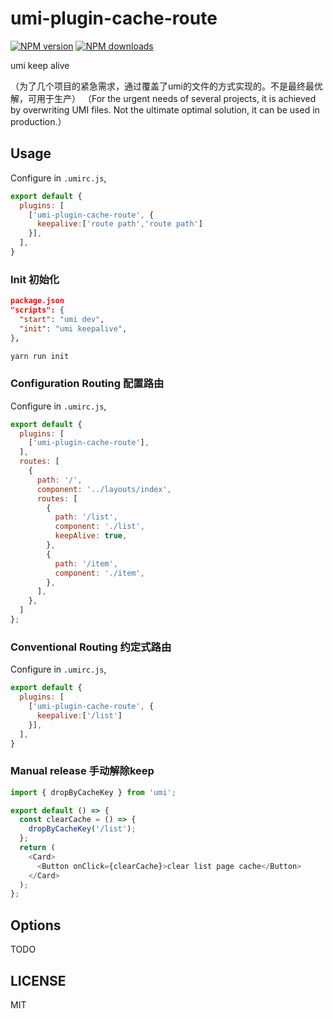 # umi-plugin-cache-route

[![NPM version](https://img.shields.io/npm/v/umi-plugin-cache-route.svg?style=flat)](https://npmjs.org/package/umi-plugin-cache-route)
[![NPM downloads](http://img.shields.io/npm/dm/umi-plugin-cache-route.svg?style=flat)](https://npmjs.org/package/umi-plugin-cache-route)

umi keep alive

（为了几个项目的紧急需求，通过覆盖了umi的文件的方式实现的。不是最终最优解，可用于生产）
（For the urgent needs of several projects, it is achieved by overwriting UMI files. Not the ultimate optimal solution, it can be used in production.）

## Usage

Configure in `.umirc.js`,

```js
export default {
  plugins: [
    ['umi-plugin-cache-route', {
      keepalive:['route path','route path']
    }],
  ],
}
```

### Init 初始化

```json
package.json
"scripts": {
  "start": "umi dev",
  "init": "umi keepalive",
},
```

```sh
yarn run init
```

### Configuration Routing 配置路由

Configure in `.umirc.js`,

```js
export default {
  plugins: [
    ['umi-plugin-cache-route'],
  ],
  routes: [
    {
      path: '/',
      component: '../layouts/index',
      routes: [
        {
          path: '/list',
          component: './list',
          keepAlive: true,
        },
        {
          path: '/item',
          component: './item',
        },
      ],
    },
  ]
};
```

### Conventional Routing 约定式路由

Configure in `.umirc.js`,

```js
export default {
  plugins: [
    ['umi-plugin-cache-route', {
      keepalive:['/list']
    }],
  ],
}
```

### Manual release 手动解除keep

```js
import { dropByCacheKey } from 'umi';

export default () => {
  const clearCache = () => {
    dropByCacheKey('/list');
  };
  return (
    <Card>
      <Button onClick={clearCache}>clear list page cache</Button>
    </Card>
  );
};

```

## Options

TODO

## LICENSE

MIT
